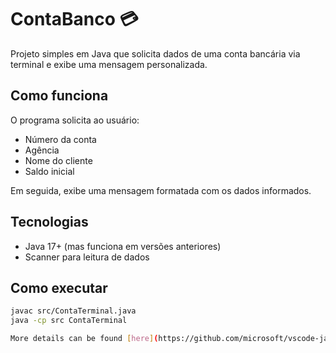 # ContaBanco 💳

Projeto simples em Java que solicita dados de uma conta bancária via terminal e exibe uma mensagem personalizada.

## Como funciona
O programa solicita ao usuário:
- Número da conta
- Agência
- Nome do cliente
- Saldo inicial

Em seguida, exibe uma mensagem formatada com os dados informados.

## Tecnologias
- Java 17+ (mas funciona em versões anteriores)
- Scanner para leitura de dados

## Como executar
```bash
javac src/ContaTerminal.java
java -cp src ContaTerminal

More details can be found [here](https://github.com/microsoft/vscode-java-dependency#manage-dependencies).
